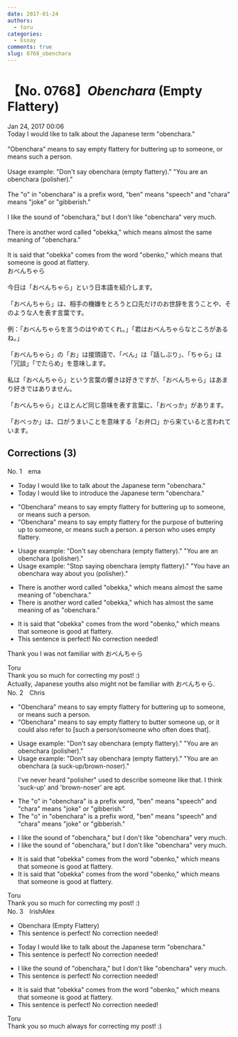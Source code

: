 ```yaml
---
date: 2017-01-24
authors:
  - toru
categories:
  - Essay
comments: true
slug: 0768_obenchara
---
```


# 【No. 0768】<strong><em>Obenchara</strong></em> (Empty Flattery)
<div class="date">Jan 24, 2017 00:06</div>
<div id="post"><div id="body_show_ori">
Today I would like to talk about the Japanese term "obenchara."<br/><br/>"Obenchara" means to say empty flattery for buttering up to someone, or means such a person.<br/><br/>Usage example: "Don't say obenchara (empty flattery)." "You are an obenchara (polisher)."<br/><br/>The "o" in "obenchara" is a prefix word, "ben" means "speech" and "chara" means "joke" or "gibberish."<br/><br/>I like the sound of "obenchara," but I don't like "obenchara" very much.<br/><br/>There is another word called "obekka," which means almost the same meaning of "obenchara."<br/><br/>It is said that "obekka" comes from the word "obenko," which means that someone is good at flattery.
</div></div>

<!-- more -->

<div id="post_ja"><div id="body_show_mo">
おべんちゃら<br/><br/>今日は「おべんちゃら」という日本語を紹介します。<br/><br/>「おべんちゃら」は、相手の機嫌をとろうと口先だけのお世辞を言うことや、そのような人を表す言葉です。<br/><br/>例：「おべんちゃらを言うのはやめてくれ。」「君はおべんちゃらなところがあるね。」<br/><br/>「おべんちゃら」の「お」は接頭語で、「べん」は「話しぶり」、「ちゃら」は「冗談」「でたらめ」を意味します。<br/><br/>私は「おべんちゃら」という言葉の響きは好きですが、「おべんちゃら」はあまり好きではありません。<br/><br/>「おべんちゃら」とほとんど同じ意味を表す言葉に、「おべっか」があります。<br/><br/>「おべっか」は、口がうまいことを意味する「お弁口」から来ていると言われています。
</div></div>

## Corrections (3)
<div id="block"><div class="first_name"> No. 1　<span class="just_name">ema</span></div><div id="block2">
<ul class="correction_field">
<li class="incorrect">Today I would like to talk about the Japanese term "obenchara."</li>
<li class="corrected correct">
Today I would like to <span class="f_blue">introduce</span> the Japanese term "obenchara."
</li>
</ul>
<ul class="correction_field">
<li class="incorrect">"Obenchara" means to say empty flattery for buttering up to someone, or means such a person.</li>
<li class="corrected correct">
"Obenchara" means to say empty flattery for <span class="f_blue">the purpose of</span> buttering up to someone, or means <span class="sline">such a person</span>. <span class="f_blue">a person who uses empty flattery</span>.
</li>
</ul>
<ul class="correction_field">
<li class="incorrect">Usage example: "Don't say obenchara (empty flattery)." "You are an obenchara (polisher)."</li>
<li class="corrected correct">
Usage example: "<span class="f_blue">Stop saying</span> obenchara (empty flattery)." "You <span class="f_blue">have</span> an obenchara <span class="f_blue">way about you</span> (polisher)."
</li>
</ul>
<ul class="correction_field">
<li class="incorrect">There is another word called "obekka," which means almost the same meaning of "obenchara."</li>
<li class="corrected correct">
There is another word <span class="sline">called</span> "obekka," which <span class="f_blue">has</span> almost the same meaning <span class="sline">of</span> <span class="f_blue">as</span> "obenchara."
</li>
</ul>
<ul class="correction_field">
<li class="incorrect">It is said that "obekka" comes from the word "obenko," which means that someone is good at flattery.</li>
<li class="corrected perfect">This sentence is perfect! No correction needed!</li>
</ul>
<p class="comment_small">
 Thank you I was not familiar with おべんちゃら
</p>

</div><div class="name"><span class="just_name">Toru</span><br>
Thank you so much for correcting my post! :)<br/>Actually, Japanese youths also might not be familiar with おべんちゃら.
</div>
</div>
<div id="block"><div class="first_name"> No. 2　<span class="just_name">Chris</span></div><div id="block2">
<ul class="correction_field">
<li class="incorrect">"Obenchara" means to say empty flattery for buttering up to someone, or means such a person.</li>
<li class="corrected correct">
"Obenchara" means to say empty flattery <span class="f_blue">to butter someone up,</span> or <span class="f_blue">it could also refer to [such a person/someone who often does that].</span>
</li>
</ul>
<ul class="correction_field">
<li class="incorrect">Usage example: "Don't say obenchara (empty flattery)." "You are an obenchara (polisher)."</li>
<li class="corrected correct">
Usage example: "Don't say obenchara (empty flattery)." "You are an obenchara (<span class="f_blue">a suck-up/brown-noser</span>)."
<p class="correction_comment">I've never heard "polisher" used to describe someone like that. I think 'suck-up' and 'brown-noser' are apt.</p>
</li>
</ul>
<ul class="correction_field">
<li class="incorrect">The "o" in "obenchara" is a prefix word, "ben" means "speech" and "chara" means "joke" or "gibberish."</li>
<li class="corrected correct">
The "o" in "obenchara" is a prefix <span class="sline">word</span>, "ben" means "speech" and "chara" means "joke" or "gibberish."
</li>
</ul>
<ul class="correction_field">
<li class="incorrect">I like the sound of "obenchara," but I don't like "obenchara" very much.</li>
<li class="corrected correct">
I like the sound of "obenchara," but I don't like "obenchara" very much.
</li>
</ul>
<ul class="correction_field">
<li class="incorrect">It is said that "obekka" comes from the word "obenko," which means that someone is good at flattery.</li>
<li class="corrected correct">
It is said that "obekka" comes from the word "obenko," which means that someone is good at flattery.
</li>
</ul>
</div><div class="name"><span class="just_name">Toru</span><br>
Thank you so much for correcting my post! :)
</div>
</div>
<div id="block"><div class="first_name"> No. 3　<span class="just_name">IrishAlex</span></div><div id="block2">
<ul class="correction_field">
<li class="incorrect">Obenchara (Empty Flattery)</li>
<li class="corrected perfect">This sentence is perfect! No correction needed!</li>
</ul>
<ul class="correction_field">
<li class="incorrect">Today I would like to talk about the Japanese term "obenchara."</li>
<li class="corrected perfect">This sentence is perfect! No correction needed!</li>
</ul>
<ul class="correction_field">
<li class="incorrect">I like the sound of "obenchara," but I don't like "obenchara" very much.</li>
<li class="corrected perfect">This sentence is perfect! No correction needed!</li>
</ul>
<ul class="correction_field">
<li class="incorrect">It is said that "obekka" comes from the word "obenko," which means that someone is good at flattery.</li>
<li class="corrected perfect">This sentence is perfect! No correction needed!</li>
</ul>
</div><div class="name"><span class="just_name">Toru</span><br>
Thank you so much always for correcting my post! :)
</div>
</div>
